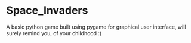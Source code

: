# Space_Invaders
A basic python game built using pygame for graphical user interface, will surely remind you, of your childhood :) 

